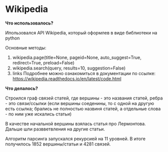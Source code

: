 # Wikipedia

**Что использовалось?**

Ипользовался API Wikipedia, который оформлев в виде библиотеки на python

Основные методы:
1. wikipedia.page(title=None, pageid=None, auto_suggest=True, redirect=True, preload=False)
2. wikipedia.search(query, results=10, suggestion=False)
3. links
Подробнее можно ознакомиться в документации по ссылке: https://wikipedia.readthedocs.io/en/latest/code.html

**Что делалось?**

Строился граф связей статей, где вершины - это названия статей, ребра - это связи/ссылки (если вершины соеденины, то с одной на другую есть ссылка; брались не полностью назвиня статей, а отдельные слова - по ним уже искались статьи)

В качестве начальной вершины взялась статья про Лермонтова. Дальше шли развветвления на другие статьи.

Алгоритм парсинга запускался рекурсией на 11 уровней. В итоге получилось 1852 вершины/статьи и 4281 связей.
